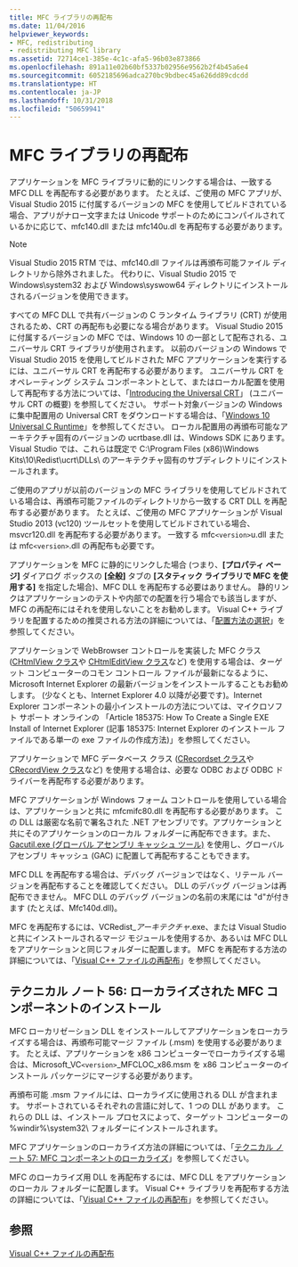 ```yaml
---
title: MFC ライブラリの再配布
ms.date: 11/04/2016
helpviewer_keywords:
- MFC, redistributing
- redistributing MFC library
ms.assetid: 72714ce1-385e-4c1c-afa5-96b03e873866
ms.openlocfilehash: 891a11e02b60bf5337b02956e9562b2f4b45a6e4
ms.sourcegitcommit: 6052185696adca270bc9bdbec45a626dd89cdcdd
ms.translationtype: HT
ms.contentlocale: ja-JP
ms.lasthandoff: 10/31/2018
ms.locfileid: "50659941"
---
```

# <a name="redistributing-the-mfc-library"></a>MFC ライブラリの再配布

アプリケーションを MFC ライブラリに動的にリンクする場合は、一致する MFC DLL を再配布する必要があります。 たとえば、ご使用の MFC アプリが、Visual Studio 2015 に付属するバージョンの MFC を使用してビルドされている場合、アプリがナロー文字または Unicode サポートのためにコンパイルされているかに応じて、mfc140.dll または mfc140u.dl を再配布する必要があります。

> [!NOTE]
>  Visual Studio 2015 RTM では、mfc140.dll ファイルは再頒布可能ファイル ディレクトリから除外されました。 代わりに、Visual Studio 2015 で Windows\system32 および Windows\syswow64 ディレクトリにインストールされるバージョンを使用できます。

すべての MFC DLL で共有バージョンの C ランタイム ライブラリ (CRT) が使用されるため、CRT の再配布も必要になる場合があります。 Visual Studio 2015 に付属するバージョンの MFC では、Windows 10 の一部として配布される、ユニバーサル CRT ライブラリが使用されます。 以前のバージョンの Windows で Visual Studio 2015 を使用してビルドされた MFC アプリケーションを実行するには、ユニバーサル CRT を再配布する必要があります。 ユニバーサル CRT をオペレーティング システム コンポーネントとして、またはローカル配置を使用して再配布する方法については、「[Introducing the Universal CRT](http://go.microsoft.com/fwlink/p/?linkid=617977)」 (ユニバーサル CRT の概要) を参照してください。 サポート対象バージョンの Windows に集中配置用の Universal CRT をダウンロードする場合は、「[Windows 10 Universal C Runtime](http://go.microsoft.com/fwlink/p/?LinkId=619489)」を参照してください。 ローカル配置用の再頒布可能なアーキテクチャ固有のバージョンの ucrtbase.dll は、Windows SDK にあります。 Visual Studio では、これらは既定で C:\Program Files (x86)\Windows Kits\10\Redist\ucrt\DLLs\ のアーキテクチャ固有のサブディレクトリにインストールされます。

ご使用のアプリが以前のバージョンの MFC ライブラリを使用してビルドされている場合は、再頒布可能ファイルのディレクトリから一致する CRT DLL を再配布する必要があります。 たとえば、ご使用の MFC アプリケーションが Visual Studio 2013 (vc120) ツールセットを使用してビルドされている場合、msvcr120.dll を再配布する必要があります。 一致する mfc`<version>`u.dll または mfc`<version>`.dll の再配布も必要です。

アプリケーションを MFC に静的にリンクした場合 (つまり、**[プロパティ ページ]** ダイアログ ボックスの **[全般]** タブの **[スタティック ライブラリで MFC を使用する]** を指定した場合)、MFC DLL を再配布する必要はありません。 静的リンクはアプリケーションのテストや内部での配置を行う場合でも該当しますが、MFC の再配布にはそれを使用しないことをお勧めします。 Visual C++ ライブラリを配置するための推奨される方法の詳細については、「[配置方法の選択](../ide/choosing-a-deployment-method.md)」を参照してください。

アプリケーションで WebBrowser コントロールを実装した MFC クラス ([CHtmlView クラス](../mfc/reference/chtmlview-class.md)や [CHtmlEditView クラス](../mfc/reference/chtmleditview-class.md)など) を使用する場合は、ターゲット コンピューターのコモン コントロール ファイルが最新になるように、Microsoft Internet Explorer の最新バージョンをインストールすることもお勧めします。 (少なくとも、Internet Explorer 4.0 以降が必要です)。Internet Explorer コンポーネントの最小インストールの方法については、マイクロソフト サポート オンラインの 「Article 185375: How To Create a Single EXE Install of Internet Explorer (記事 185375: Internet Explorer のインストール ファイルである単一の exe ファイルの作成方法)」を参照してください。

アプリケーションで MFC データベース クラス ([CRecordset クラス](../mfc/reference/crecordset-class.md)や [CRecordView クラス](../mfc/reference/crecordview-class.md)など) を使用する場合は、必要な ODBC および ODBC ドライバーを再配布する必要があります。

MFC アプリケーションが Windows フォーム コントロールを使用している場合は、アプリケーションと共に mfcmifc80.dll を再配布する必要があります。 この DLL は厳密な名前で署名された .NET アセンブリです。アプリケーションと共にそのアプリケーションのローカル フォルダーに再配布できます。また、[Gacutil.exe (グローバル アセンブリ キャッシュ ツール)](/dotnet/framework/tools/gacutil-exe-gac-tool) を使用し、グローバル アセンブリ キャッシュ (GAC) に配置して再配布することもできます。

MFC DLL を再配布する場合は、デバッグ バージョンではなく、リテール バージョンを再配布することを確認してください。 DLL のデバッグ バージョンは再配布できません。 MFC DLL のデバッグ バージョンの名前の末尾には "d"が付きます (たとえば、Mfc140d.dll)。

MFC を再配布するには、VCRedist_*アーキテクチャ*.exe、または Visual Studio と共にインストールされるマージ モジュールを使用するか、あるいは MFC DLL をアプリケーションと同じフォルダーに配置します。 MFC を再配布する方法の詳細については、「[Visual C++ ファイルの再配布](../ide/redistributing-visual-cpp-files.md)」を参照してください。

## <a name="installation-of-localized-mfc-components"></a>テクニカル ノート 56: ローカライズされた MFC コンポーネントのインストール

MFC ローカリゼーション DLL をインストールしてアプリケーションをローカライズする場合は、再頒布可能マージ ファイル (.msm) を使用する必要があります。 たとえば、アプリケーションを x86 コンピューターでローカライズする場合は、Microsoft_VC`<version>`_MFCLOC_x86.msm を x86 コンピューターのインストール パッケージにマージする必要があります。

再頒布可能 .msm ファイルには、ローカライズに使用される DLL が含まれます。 サポートされているそれぞれの言語に対して、1 つの DLL があります。 これらの DLL は、インストール プロセスによって、ターゲット コンピューターの %windir%\system32\ フォルダーにインストールされます。

MFC アプリケーションのローカライズ方法の詳細については、「[テクニカル ノート 57: MFC コンポーネントのローカライズ](../mfc/tn057-localization-of-mfc-components.md)」を参照してください。

MFC のローカライズ用 DLL を再配布するには、MFC DLL をアプリケーションのローカル フォルダーに配置します。 Visual C++ ライブラリを再配布する方法の詳細については、「[Visual C++ ファイルの再配布](../ide/redistributing-visual-cpp-files.md)」を参照してください。

## <a name="see-also"></a>参照

[Visual C++ ファイルの再配布](../ide/redistributing-visual-cpp-files.md)
